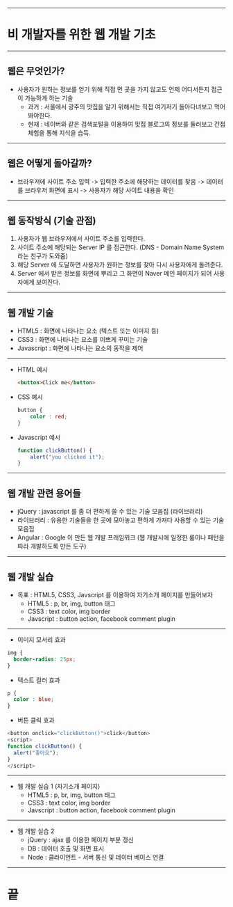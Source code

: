 <!-- $size: 16:9 -->
<!-- page_number: true -->
---
# 비 개발자를 위한 웹 개발 기초

---
## 웹은 무엇인가?
- 사용자가 원하는 정보를 얻기 위해 직접 먼 곳을 가지 않고도 언제 어디서든지 접근이 가능하게 하는 기술
	- 과거 : 서울에서 광주의 맛집을 알기 위해서는 직접 여기저기 돌아다녀보고 먹어봐야한다.
	- 현재 : 네이버와 같은 검색포털을 이용하여 맛집 블로그의 정보를 둘러보고 간접체험을 통해 지식을 습득.

---
## 웹은 어떻게 돌아갈까?
- 브라우저에 사이트 주소 입력 -> 입력한 주소에 해당하는 데이터를 찾음 -> 데이터를 브라우저 화면에 표시 -> 사용자가 해당 사이트 내용을 확인

---
## 웹 동작방식 (기술 관점)
1. 사용자가 웹 브라우저에서 사이트 주소를 입력한다.
2. 사이트 주소에 해당되는 Server IP 를 접근한다. (DNS - Domain Name System 라는 친구가 도와줌)
3. 해당 Server 에 도달하면 사용자가 원하는 정보를 찾아 다시 사용자에게 돌려준다.
4. Server 에서 받은 정보를 화면에 뿌리고 그 화면이 Naver 메인 페이지가 되어 사용자에게 보여진다.

---
## 웹 개발 기술
- HTML5 : 화면에 나타나는 요소 (텍스트 또는 이미지 등)
- CSS3 : 화면에 나타나는 요소를 이쁘게 꾸미는 기술
- Javascript : 화면에 나타나는 요소의 동작을 제어

---
- HTML 예시

  ``` html
  <button>Click me</button>
  ```

- CSS 예시

  ``` css
  button {
      color : red;
  }
  ```

- Javascript 예시

  ``` javascript
  function clickButton() {
      alert("you clicked it");
  }
  ```

---
## 웹 개발 관련 용어들
- jQuery : javascript 를 좀 더 편하게 쓸 수 있는 기술 모음집 (라이브러리)
- 라이브러리 : 유용한 기술들을 한 곳에 모아놓고 편하게 가져다 사용할 수 있는 기술 모음집
- Angular : Google 이 만든 웹 개발 프레임워크 (웹 개발시에 일정한 룰이나 패턴을 따라 개발하도록 만든 도구)

---
## 웹 개발 실습
- 목표 : HTML5, CSS3, Javscript 를 이용하여 자기소개 페이지를 만들어보자
  - HTML5 : p, br, img, button 태그
  - CSS3 : text color, img border
  - Javscript : button action, facebook comment plugin

---
- 이미지 모서리 효과

``` css
img {
  border-radius: 25px;
}
```

- 텍스트 컬러 효과

``` css
p {
  color : blue;
}
```

- 버튼 클릭 효과

``` javascript
<button onclick="clickButton()">click</button>
<script>
function clickButton() {
  alert("좋아요");
}
</script>
```

---
- 웹 개발 실습 1 (자기소개 페이지)
  - HTML5 : p, br, img, button 태그
  - CSS3 : text color, img border
  - Javscript : button action, facebook comment plugin

---
- 웹 개발 실습 2
  - jQuery : ajax 를 이용한 페이지 부분 갱신
  - DB : 데이터 호출 및 화면 표시
  - Node : 클라이언트 - 서버 통신 및 데이터 베이스 연결

---
# 끝
